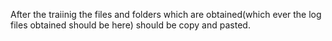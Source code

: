 After the traiinig the files and folders which are obtained(which ever the log files obtained should be here) should be copy and pasted.
